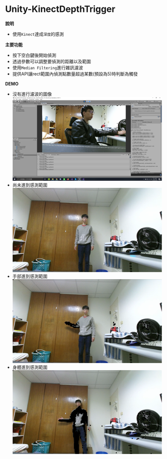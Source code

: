 # Unity-KinectDepthTrigger
**說明**<br>
* 使用`Kinect`達成`深度`的感測

**主要功能**<br>
* 按下空白鍵後開始偵測
* 透過參數可以調整要偵測的距離以及範圍
* 使用`Median Filtering`進行雜訊濾波
* 提供API讓rect範圍內偵測點數量超過某數(預設為5)時判斷為觸發

**DEMO**<br>
* 沒有進行濾波的圖像
![GITHUB]( https://github.com/Gougon-Side-Project/Unity-KinectDepthTrigger/blob/master/No%20filter.png "沒有進行濾波的圖像")
* 尚未進到感測範圍
![GITHUB]( https://github.com/Gougon-Side-Project/Unity-KinectDepthTrigger/blob/master/demo-0.png "沒有進行濾波的圖像")
* 手部進到感測範圍
![GITHUB]( https://github.com/Gougon-Side-Project/Unity-KinectDepthTrigger/blob/master/demo-1.png "沒有進行濾波的圖像")
* 身體進到感測範圍
![GITHUB]( https://github.com/Gougon-Side-Project/Unity-KinectDepthTrigger/blob/master/demo-2.png "沒有進行濾波的圖像")
